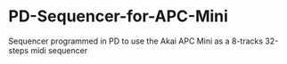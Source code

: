 # PD-Sequencer-for-APC-Mini
Sequencer programmed in PD to use the Akai APC Mini as a 8-tracks 32-steps midi sequencer
